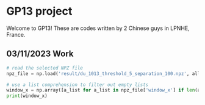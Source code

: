 # GP13 project

Welcome to GP13! These are codes written by 2 Chinese guys in LPNHE, France.

## 03/11/2023 Work

```Python
# read the selected NPZ file
npz_file = np.load('result/du_1013_threshold_5_separation_100.npz', allow_pickle=True)

# use a list comprehension to filter out empty lists
window_x = np.array([a_list for a_list in npz_file['window_x'] if len(a_list) > 0])
print(window_x)
```
